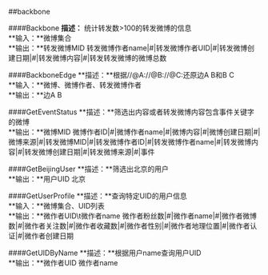 ##backbone

####Backbone
**描述：** 统计转发数>100的转发微博的信息  
**输入：**微博集合  
**输出：**转发微博MID  转发微博作者name|#|转发微博作者UID|#|转发微博创建日期|#|转发微博内容|#|转发转发微博的微博总数  

####BackboneEdge
**描述：**根据//@A://@B://@C:还原边A B和B C  
**输入：**微博、微博作者、转发微博作者  
**输出：**边A B  

####GetEventStatus
**描述：**筛选出内容或者转发微博内容包含事件关键字的微博  
**输出：**微博MID  微博作者ID|#|微博作者name|#|微博内容|#|微博创建日期|#|微博来源|#|转发微博MID|#|转发微博作者ID|#|转发微博作者name|#|转发微博内容|#|转发微博创建日期|#|转发微博来源|#|事件  

####GetBeijingUser
**描述：**筛选出北京的用户  
**输出：**用户UID  北京  

####GetUserProfile
**描述：**查询特定UID的用户信息  
**输入：**微博集合、UID列表  
**输出：**微作者UID\t微作者name  微作者粉丝数|#|微作者name|#|微作者微博数|#|微作者关注数|#|微作者收藏数|#|微作者性别|#|微作者地理位置|#|微作者认证|#|微作者创建日期  

####GetUIDByName
**描述：**根据用户name查询用户UID  
**输出：**微作者UID  微作者name  


